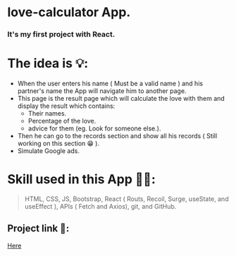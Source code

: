 # love-calculator App.
### It's my first project with React.

# The idea is 💡:
* When the user enters his name ( Must be a valid name ) and his partner's name the App will navigate him to another page.
* This page is the result page which will calculate the love with them and display the result which contains:
    * Their names.
    * Percentage of the love.
    * advice for them (eg. Look for someone else.).
* Then he can go to the records section and show all his records ( Still working on this section 😁 ).
* Simulate Google ads.

# Skill used in this App 🧑‍💻:
> HTML, CSS, JS, Bootstrap, React ( Routs, Recoil, Surge, useState, and useEffect ), APIs ( Fetch and Axios), git, and GitHub.

## Project link 🔗:
[Here](http://lovecalc.surge.sh/)
